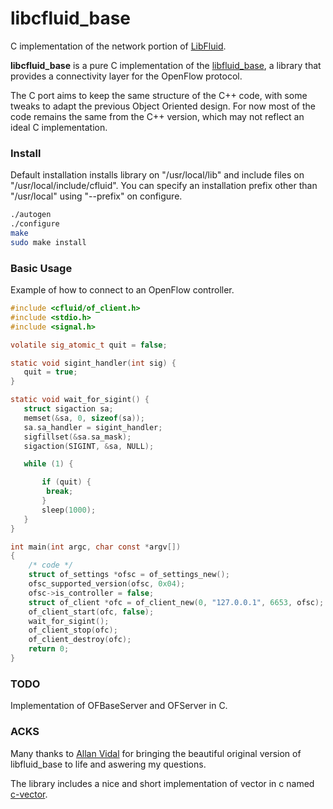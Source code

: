 # libcfluid_base
C implementation of the network portion of [LibFluid](http://opennetworkingfoundation.github.io/libfluid/).

**libcfluid_base** is a pure C implementation of the [libfluid_base](https://github.com/OpenNetworkingFoundation/libfluid_base), a library that provides a connectivity layer for the OpenFlow protocol.

The C port aims to keep the same structure of the C++ code, with some tweaks to adapt the previous Object Oriented design. For now most of the code
remains the same from the C++ version, which may not reflect an ideal C implementation.   

### Install

Default installation installs library on "/usr/local/lib" and include files on "/usr/local/include/cfluid". 
You can specify an installation prefix other than "/usr/local" using "--prefix" on configure.

```bash
./autogen
./configure
make
sudo make install
```

### Basic Usage

Example of how to connect to an OpenFlow controller. 

```C
#include <cfluid/of_client.h>
#include <stdio.h>
#include <signal.h>

volatile sig_atomic_t quit = false;

static void sigint_handler(int sig) {
   quit = true;
}

static void wait_for_sigint() {
   struct sigaction sa;
   memset(&sa, 0, sizeof(sa));
   sa.sa_handler = sigint_handler;
   sigfillset(&sa.sa_mask);
   sigaction(SIGINT, &sa, NULL);

   while (1) {

       if (quit) {
        break;
       }
       sleep(1000);
   }
}

int main(int argc, char const *argv[])
{
    /* code */
    struct of_settings *ofsc = of_settings_new();
    ofsc_supported_version(ofsc, 0x04);
    ofsc->is_controller = false;
    struct of_client *ofc = of_client_new(0, "127.0.0.1", 6653, ofsc);
    of_client_start(ofc, false);
    wait_for_sigint();
    of_client_stop(ofc);
    of_client_destroy(ofc);
    return 0;
}

```

### TODO

Implementation of OFBaseServer and OFServer in C.

### ACKS

Many thanks to [Allan Vidal](https://github.com/alnvdl) for bringing the beautiful original version of libfluid_base to life and aswering my questions. 

The library includes a nice and short implementation of vector in c named 
[c-vector](https://github.com/eteran/c-vector).
